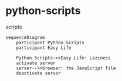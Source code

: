 # python-scripts
scripts
```mermaid
sequenceDiagram
    participant Python Scripts
    participant Easy Life

    Python Scripts->>Easy Life: Laziness
    activate server
    server-->>browser: the JavaScript file
    deactivate server
```